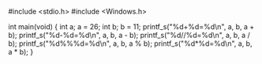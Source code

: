 #include <stdio.h>
#include <Windows.h>

int main(void) {
	int a;
	a = 26;
	int b;
	b = 11;
	printf_s("%d+%d=%d\n", a, b, a + b);
	printf_s("%d-%d=%d\n", a, b, a - b);
	printf_s("%d//%d=%d\n", a, b, a / b);
	printf_s("%d%%%d=%d\n", a, b, a % b);
	printf_s("%d*%d=%d\n", a, b, a * b);
}
